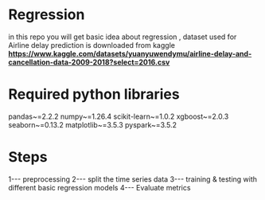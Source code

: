 # Regression
  in this repo you will get basic idea about regression , dataset used for Airline delay prediction is downloaded from kaggle **https://www.kaggle.com/datasets/yuanyuwendymu/airline-delay-and-cancellation-data-2009-2018?select=2016.csv**

# Required python libraries
pandas~=2.2.2
numpy~=1.26.4
scikit-learn~=1.0.2
xgboost~=2.0.3
seaborn~=0.13.2
matplotlib~=3.5.3
pyspark~=3.5.2

# Steps 
1--- preprocessing 
2--- split the time series data
3--- training & testing with different basic regression models
4--- Evaluate metrics

